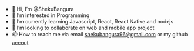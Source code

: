 - 👋 Hi, I’m @ShekuBangura
- 👀 I’m interested in Programming
- 🌱 I’m currently learning Javascript, React, React Native and nodejs
- 💞️ I’m looking to collaborate on web and mobile app project
- 📫 How to reach me via email shekubangura96@gmail.com or my github accout

<!---
ShekuBangura/ShekuBangura is a ✨ special ✨ repository because its `README.md` (this file) appears on your GitHub profile.
You can click the Preview link to take a look at your changes.
--->
